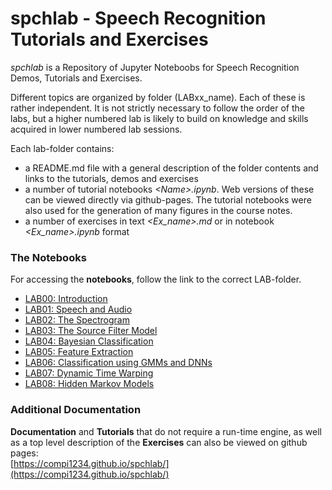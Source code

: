 # spchlab - Speech Recognition Tutorials and Exercises

*spchlab* is a Repository of Jupyter Noteboobs for Speech Recognition Demos, Tutorials and Exercises. 

Different topics are organized by folder (LABxx_name). Each of these is rather independent.  It is not strictly necessary to follow the order of the labs, but a higher numbered lab is likely to build on knowledge and skills acquired in lower numbered lab sessions.   

Each lab-folder contains:
- a README.md file with a general description of the folder contents and links to the tutorials, demos and exercises  
- a number of tutorial notebooks *\<Name>.ipynb*.  Web versions of these
 can be viewed directly via github-pages.  The tutorial notebooks were also used for the generation of many figures in the course notes.
- a number of exercises in text *\<Ex_name>.md* or in notebook *\<Ex_name>.ipynb* format


### The Notebooks
For accessing the **notebooks**, follow the link to the correct LAB-folder.   

- [LAB00: Introduction](lab00_introduction/README.md)
- [LAB01: Speech and Audio](lab01_speech_audio/README.md)
- [LAB02: The Spectrogram](lab02_spectrogram/README.md)
- [LAB03: The Source Filter Model](lab03_source_filter/README.md)
- [LAB04: Bayesian Classification](lab04_classification1/README.md)
- [LAB05: Feature Extraction](lab05_feature_extraction/README.md)
- [LAB06: Classification using GMMs and DNNs](lab06_classification2/README.md)
- [LAB07: Dynamic Time Warping](lab07_dtw/README.md)
- [LAB08: Hidden Markov Models](lab08_hmm/README.md)


### Additional Documentation
**Documentation** and **Tutorials** that do not require a run-time engine, as well as a top level description of the **Exercises** can also be viewed on github pages:     
[https://compi1234.github.io/spchlab/](https://compi1234.github.io/spchlab/)